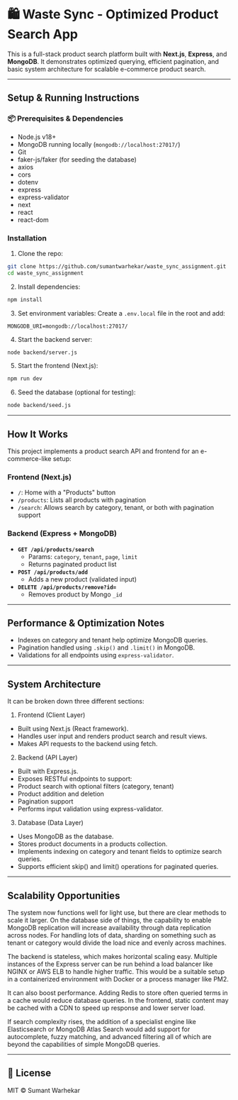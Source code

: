 # 🛍️ Waste Sync - Optimized Product Search App

This is a full-stack product search platform built with **Next.js**, **Express**, and **MongoDB**. It demonstrates optimized querying, efficient pagination, and basic system architecture for scalable e-commerce product search.

---

## Setup & Running Instructions

### 📦 Prerequisites & Dependencies
- Node.js v18+
- MongoDB running locally (`mongodb://localhost:27017/`)
- Git
- faker-js/faker (for seeding the database)
-  axios
- cors
- dotenv
- express
- express-validator
- next
- react
- react-dom 

### Installation

1. Clone the repo:
```bash
git clone https://github.com/sumantwarhekar/waste_sync_assignment.git
cd waste_sync_assignment
```

2. Install dependencies:
```bash
npm install
```

3. Set environment variables:
Create a `.env.local` file in the root and add:
```
MONGODB_URI=mongodb://localhost:27017/
```

4. Start the backend server:
```bash
node backend/server.js
```

5. Start the frontend (Next.js):
```bash
npm run dev
```

6. Seed the database (optional for testing):
```bash
node backend/seed.js
```

---

## How It Works

This project implements a product search API and frontend for an e-commerce-like setup:

### Frontend (Next.js)
- `/`: Home with a "Products" button
- `/products`: Lists all products with pagination
- `/search`: Allows search by category, tenant, or both with pagination support

### Backend (Express + MongoDB)
- **`GET /api/products/search`**
  - Params: `category`, `tenant`, `page`, `limit`
  - Returns paginated product list
- **`POST /api/products/add`**
  - Adds a new product (validated input)
- **`DELETE /api/products/remove?id=`**
  - Removes product by Mongo `_id`

---

## Performance & Optimization Notes

- Indexes on category and tenant help optimize MongoDB queries.
- Pagination handled using `.skip()` and `.limit()` in MongoDB.
- Validations for all endpoints using `express-validator`.

---

## System Architecture

It can be broken down three different sections:
1. Frontend (Client Layer)
- Built using Next.js (React framework).
- Handles user input and renders product search and result views.
- Makes API requests to the backend using fetch.

2. Backend (API Layer)
- Built with Express.js.
- Exposes RESTful endpoints to support:
- Product search with optional filters (category, tenant)
- Product addition and deletion
- Pagination support
- Performs input validation using express-validator.

3. Database (Data Layer)
- Uses MongoDB as the database.
- Stores product documents in a products collection.
- Implements indexing on category and tenant fields to optimize search queries.
- Supports efficient skip() and limit() operations for paginated queries.

---

## Scalability Opportunities

The system now functions well for light use, but there are clear methods to scale it larger. On the database side of things, the capability to enable MongoDB replication will increase availability through data replication across nodes. For handling lots of data, sharding on something such as tenant or category would divide the load nice and evenly across machines.

The backend is stateless, which makes horizontal scaling easy. Multiple instances of the Express server can be run behind a load balancer like NGINX or AWS ELB to handle higher traffic. This would be a suitable setup in a containerized environment with Docker or a process manager like PM2.

It can also boost performance. Adding Redis to store often queried terms in a cache would reduce database queries. In the frontend, static content may be cached with a CDN to speed up response and lower server load.

If search complexity rises, the addition of a specialist engine like Elasticsearch or MongoDB Atlas Search would add support for autocomplete, fuzzy matching, and advanced filtering all of which are beyond the capabilities of simple MongoDB queries.

---

## 📄 License

MIT © Sumant Warhekar
